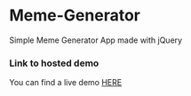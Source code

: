 # Meme-Generator
Simple Meme Generator App made with jQuery

### Link to hosted demo
You can find a live demo [HERE](http://edgardopinto-escalier.github.io/Meme-Generator/)
